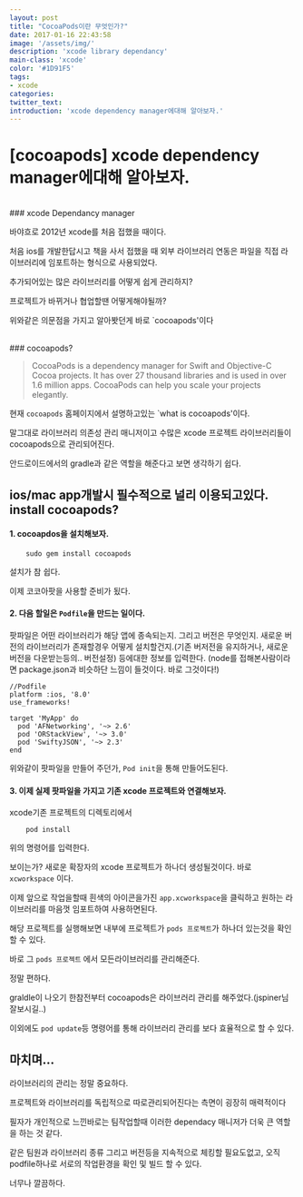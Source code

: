 ```yaml
---
layout: post
title: "CocoaPods이란 무엇인가?"
date: 2017-01-16 22:43:58
image: '/assets/img/'
description: 'xcode library dependancy'
main-class: 'xcode'
color: '#1D91F5'
tags:
- xcode
categories:
twitter_text:
introduction: 'xcode dependency manager에대해 알아보자.'
---
```


# [cocoapods] xcode dependency manager에대해 알아보자.


<br>
### xcode Dependancy manager

바야흐로 2012년 xcode를 처음 접했을 때이다. 

처음 ios를 개발한답시고 책을 사서 접했을 때 외부 라이브러리 연동은 파일을 직접 라이브러리에 임포트하는 형식으로 사용되었다.

추가되어있는 많은 라이브러리를 어떻게 쉽게 관리하지? 

프로젝트가 바뀌거나 협업할땐 어떻게해야될까?

위와같은 의문점을 가지고 알아봣던게 바로 `cocoapods'이다

<br>
### cocoapods?


> CocoaPods is a dependency manager for Swift and Objective-C Cocoa projects. It has over 27 thousand libraries and is used in over 1.6 million apps. CocoaPods can help you scale your projects elegantly.

현재 `cocoapods` 홈페이지에서 설명하고있는 `what is cocoapods'이다. 

말그대로 라이브러리 의존성 관리 매니저이고 수많은 xcode 프로젝트 라이브러리들이 cocoapods으로 관리되어진다. 

안드로이드에서의 gradle과 같은 역할을 해준다고 보면 생각하기 쉽다.

ios/mac app개발시 필수적으로 널리 이용되고있다.
<br>
install cocoapods?
---

#### 1. cocoapdos을 설치해보자.

~~~
	sudo gem install cocoapods
~~~

설치가 참 쉽다. 

이제 코코아팟을 사용할 준비가 됬다.

#### 2. 다음 할일은 `Podfile`을 만드는 일이다.

팟파일은 어떤 라이브러리가 해당 앱에 종속되는지. 그리고 버전은 무엇인지. 새로운 버전의 라이브러리가 존재할경우 어떻게 설치할건지.(기존 버저전을 유지하거나, 새로운 버전을 다운받는등의.. 버전설정) 등에대한 정보를 입력한다.
(node를 접해본사람이라면 package.json과 비슷하단 느낌이 들것이다. 바로 그것이다!)

~~~
//Podfile
platform :ios, '8.0'
use_frameworks!

target 'MyApp' do
  pod 'AFNetworking', '~> 2.6'
  pod 'ORStackView', '~> 3.0'
  pod 'SwiftyJSON', '~> 2.3'
end
~~~

위와같이 팟파일을 만들어 주던가, `Pod init`을 통해 만들어도된다.

#### 3. 이제 실제 팟파일을 가지고 기존 xcode 프로젝트와 연결해보자.

xcode기존 프로젝트의 디렉토리에서 

~~~
	pod install
~~~

위의 명령어를 입력한다.

보이는가? 새로운 확장자의 xcode 프로젝트가 하나더 생성될것이다. 바로
`xcworkspace` 이다. 

이제 앞으로 작업을할때 흰색의 아이콘을가진 `app.xcworkspace`을 클릭하고 원하는 라이브러리를 마음껏 임포트하여 사용하면된다. 

해당 프로젝트를 실행해보면 내부에 프로젝트가 `pods 프로젝트`가 하나더 있는것을 확인할 수 있다. 

바로 그 `pods 프로젝트` 에서 모든라이브러리를 관리해준다. 

정말 편하다. 

graldle이 나오기 한참전부터 cocoapods은 라이브러리 관리를 해주었다.(jspiner님 잘보시길..)

이외에도 `pod update`등 명령어를 통해 라이브러리 관리를 보다 효율적으로 할 수 있다.
<br>

## 마치며...


라이브러리의 관리는 정말 중요하다.  

프로젝트와 라이브러리를 독립적으로 따로관리되어진다는 측면이 굉장히 매력적이다

필자가 개인적으로 느낀바로는 팀작업할때 이러한 dependacy 매니저가 더욱 큰 역할을 하는 것 같다.

같은 팀원과 라이브러리 종류 그리고 버전등을 지속적으로 체킹할 필요도없고, 오직 podfile하나로 서로의 작업환경을 확인 및 빌드 할 수 있다. 

너무나 깔끔하다.



























